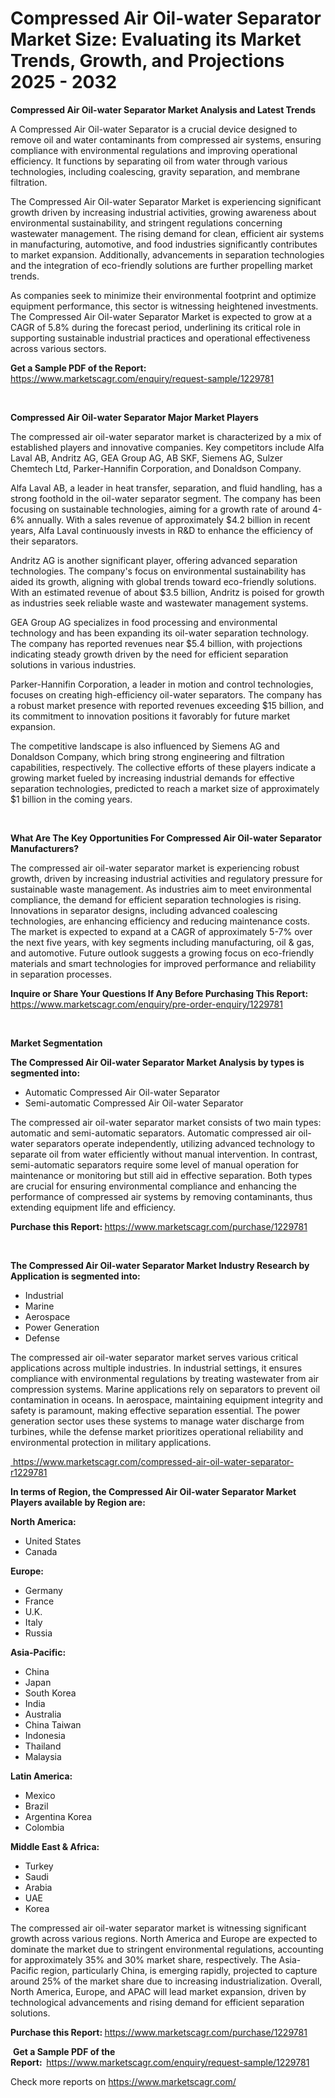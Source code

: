 <p><h1>Compressed Air Oil-water Separator Market Size: Evaluating its Market Trends, Growth, and Projections 2025 - 2032</h1></p><p><strong>Compressed Air Oil-water Separator Market Analysis and Latest Trends</strong></p>
<p><p>A Compressed Air Oil-water Separator is a crucial device designed to remove oil and water contaminants from compressed air systems, ensuring compliance with environmental regulations and improving operational efficiency. It functions by separating oil from water through various technologies, including coalescing, gravity separation, and membrane filtration. </p><p>The Compressed Air Oil-water Separator Market is experiencing significant growth driven by increasing industrial activities, growing awareness about environmental sustainability, and stringent regulations concerning wastewater management. The rising demand for clean, efficient air systems in manufacturing, automotive, and food industries significantly contributes to market expansion. Additionally, advancements in separation technologies and the integration of eco-friendly solutions are further propelling market trends.</p><p>As companies seek to minimize their environmental footprint and optimize equipment performance, this sector is witnessing heightened investments. The Compressed Air Oil-water Separator Market is expected to grow at a CAGR of 5.8% during the forecast period, underlining its critical role in supporting sustainable industrial practices and operational effectiveness across various sectors.</p></p>
<p><strong>Get a Sample PDF of the Report:&nbsp;</strong> <a href="https://www.marketscagr.com/enquiry/request-sample/1229781?utm_campaign=2717&utm_medium=2&utm_source=Github&utm_content=ia&utm_term=27022025&utm_id=compressed-air-oil-water-separator">https://www.marketscagr.com/enquiry/request-sample/1229781</a></p>
<p>&nbsp;</p>
<p><strong>Compressed Air Oil-water Separator Major Market Players</strong></p>
<p><p>The compressed air oil-water separator market is characterized by a mix of established players and innovative companies. Key competitors include Alfa Laval AB, Andritz AG, GEA Group AG, AB SKF, Siemens AG, Sulzer Chemtech Ltd, Parker-Hannifin Corporation, and Donaldson Company.</p><p>Alfa Laval AB, a leader in heat transfer, separation, and fluid handling, has a strong foothold in the oil-water separator segment. The company has been focusing on sustainable technologies, aiming for a growth rate of around 4-6% annually. With a sales revenue of approximately $4.2 billion in recent years, Alfa Laval continuously invests in R&D to enhance the efficiency of their separators.</p><p>Andritz AG is another significant player, offering advanced separation technologies. The company's focus on environmental sustainability has aided its growth, aligning with global trends toward eco-friendly solutions. With an estimated revenue of about $3.5 billion, Andritz is poised for growth as industries seek reliable waste and wastewater management systems.</p><p>GEA Group AG specializes in food processing and environmental technology and has been expanding its oil-water separation technology. The company has reported revenues near $5.4 billion, with projections indicating steady growth driven by the need for efficient separation solutions in various industries.</p><p>Parker-Hannifin Corporation, a leader in motion and control technologies, focuses on creating high-efficiency oil-water separators. The company has a robust market presence with reported revenues exceeding $15 billion, and its commitment to innovation positions it favorably for future market expansion.</p><p>The competitive landscape is also influenced by Siemens AG and Donaldson Company, which bring strong engineering and filtration capabilities, respectively. The collective efforts of these players indicate a growing market fueled by increasing industrial demands for effective separation technologies, predicted to reach a market size of approximately $1 billion in the coming years.</p></p>
<p>&nbsp;</p>
<p><strong>What Are The Key Opportunities For Compressed Air Oil-water Separator Manufacturers?</strong></p>
<p><p>The compressed air oil-water separator market is experiencing robust growth, driven by increasing industrial activities and regulatory pressure for sustainable waste management. As industries aim to meet environmental compliance, the demand for efficient separation technologies is rising. Innovations in separator designs, including advanced coalescing technologies, are enhancing efficiency and reducing maintenance costs. The market is expected to expand at a CAGR of approximately 5-7% over the next five years, with key segments including manufacturing, oil & gas, and automotive. Future outlook suggests a growing focus on eco-friendly materials and smart technologies for improved performance and reliability in separation processes.</p></p>
<p><strong>Inquire or Share Your Questions If Any Before Purchasing This Report:</strong> <a href="https://www.marketscagr.com/enquiry/pre-order-enquiry/1229781?utm_campaign=2717&utm_medium=2&utm_source=Github&utm_content=ia&utm_term=27022025&utm_id=compressed-air-oil-water-separator">https://www.marketscagr.com/enquiry/pre-order-enquiry/1229781</a></p>
<p>&nbsp;</p>
<p><strong>Market Segmentation</strong></p>
<p><strong>The Compressed Air Oil-water Separator Market Analysis by types is segmented into:</strong></p>
<p><ul><li>Automatic Compressed Air Oil-water Separator</li><li>Semi-automatic Compressed Air Oil-water Separator</li></ul></p>
<p><p>The compressed air oil-water separator market consists of two main types: automatic and semi-automatic separators. Automatic compressed air oil-water separators operate independently, utilizing advanced technology to separate oil from water efficiently without manual intervention. In contrast, semi-automatic separators require some level of manual operation for maintenance or monitoring but still aid in effective separation. Both types are crucial for ensuring environmental compliance and enhancing the performance of compressed air systems by removing contaminants, thus extending equipment life and efficiency.</p></p>
<p><strong>Purchase this Report:&nbsp;</strong><a href="https://www.marketscagr.com/purchase/1229781?utm_campaign=2717&utm_medium=2&utm_source=Github&utm_content=ia&utm_term=27022025&utm_id=compressed-air-oil-water-separator">https://www.marketscagr.com/purchase/1229781</a></p>
<p>&nbsp;</p>
<p><strong>The Compressed Air Oil-water Separator Market Industry Research by Application is segmented into:</strong></p>
<p><ul><li>Industrial</li><li>Marine</li><li>Aerospace</li><li>Power Generation</li><li>Defense</li></ul></p>
<p><p>The compressed air oil-water separator market serves various critical applications across multiple industries. In industrial settings, it ensures compliance with environmental regulations by treating wastewater from air compression systems. Marine applications rely on separators to prevent oil contamination in oceans. In aerospace, maintaining equipment integrity and safety is paramount, making effective separation essential. The power generation sector uses these systems to manage water discharge from turbines, while the defense market prioritizes operational reliability and environmental protection in military applications.</p></p>
<p><a href="https://www.marketscagr.com/compressed-air-oil-water-separator-r1229781?utm_campaign=2717&utm_medium=2&utm_source=Github&utm_content=ia&utm_term=27022025&utm_id=compressed-air-oil-water-separator">&nbsp;https://www.marketscagr.com/compressed-air-oil-water-separator-r1229781</a></p>
<p><strong>In terms of Region, the Compressed Air Oil-water Separator Market Players available by Region are:</strong></p>
<p>
    <p> <strong> North America: </strong>
        <ul>
            <li>United States</li>
            <li>Canada</li>
        </ul>
        </p> 
    <p> <strong> Europe: </strong>
        <ul>
            <li>Germany</li>
            <li>France</li>
            <li>U.K.</li>
            <li>Italy</li>
            <li>Russia</li>
        </ul>
        </p> 
    <p> <strong> Asia-Pacific: </strong>
        <ul>
            <li>China</li>
            <li>Japan</li>
            <li>South Korea</li>
            <li>India</li>
            <li>Australia</li>
            <li>China Taiwan</li>
            <li>Indonesia</li>
            <li>Thailand</li>
            <li>Malaysia</li>
        </ul>
        </p> 
    <p> <strong> Latin America: </strong>
        <ul>
            <li>Mexico</li>
            <li>Brazil</li>
            <li>Argentina Korea</li>
            <li>Colombia</li>
        </ul>
        </p> 
    <p> <strong> Middle East & Africa: </strong>
        <ul>
            <li>Turkey</li>
            <li>Saudi</li>
            <li>Arabia</li>
            <li>UAE</li>
            <li>Korea</li>
        </ul>
    </p>
    </p>
<p><p>The compressed air oil-water separator market is witnessing significant growth across various regions. North America and Europe are expected to dominate the market due to stringent environmental regulations, accounting for approximately 35% and 30% market share, respectively. The Asia-Pacific region, particularly China, is emerging rapidly, projected to capture around 25% of the market share due to increasing industrialization. Overall, North America, Europe, and APAC will lead market expansion, driven by technological advancements and rising demand for efficient separation solutions.</p></p>
<p><strong>Purchase this Report: </strong><a href="https://www.marketscagr.com/purchase/1229781?utm_campaign=2717&utm_medium=2&utm_source=Github&utm_content=ia&utm_term=27022025&utm_id=compressed-air-oil-water-separator">https://www.marketscagr.com/purchase/1229781</a></p>
<p>&nbsp;<strong>Get a Sample PDF of the Report:&nbsp;&nbsp;</strong><a href="https://www.marketscagr.com/enquiry/request-sample/1229781?utm_campaign=2717&utm_medium=2&utm_source=Github&utm_content=ia&utm_term=27022025&utm_id=compressed-air-oil-water-separator">https://www.marketscagr.com/enquiry/request-sample/1229781</a></p>
<p><strong></strong></p>
<p>Check more reports on <a href="https://www.marketscagr.com/?utm_campaign=2717&utm_medium=2&utm_source=Github&utm_content=ia&utm_term=27022025&utm_id=compressed-air-oil-water-separator">https://www.marketscagr.com/</a></p>
